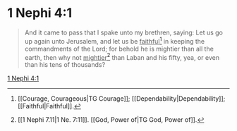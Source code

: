 # 1 Nephi 4:1

> And it came to pass that I spake unto my brethren, saying: Let us go up again unto Jerusalem, and let us be <u>faithful</u>[^a] in keeping the commandments of the Lord; for behold he is mightier than all the earth, then why not <u>mightier</u>[^b] than Laban and his fifty, yea, or even than his tens of thousands?

[1 Nephi 4:1](https://www.churchofjesuschrist.org/study/scriptures/bofm/1-ne/4?lang=eng&id=p1#p1)


[^a]: [[Courage, Courageous|TG Courage]]; [[Dependability|Dependability]]; [[Faithful|Faithful]].  
[^b]: [[1 Nephi 7.11|1 Ne. 7:11]]. [[God, Power of|TG God, Power of]].  
